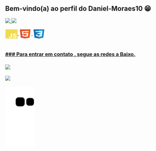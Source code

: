 ## Bem-vindo(a) ao perfil do Daniel-Moraes10 😁

 <div>
   <a href="https://github.com/Daniel-Moraes10">
   <img height="180em" src="https://github-readme-stats.vercel.app/api?username=Daniel-Moraes10&show_icons=true&theme=tokyonight&include_all_commits=true&count_private=true"/>
   <img height="180em" src="https://github-readme-stats.vercel.app/api/top-langs/?username=Daniel-Moraes10&layout=compact&langs_count=6&theme=tokyonight"/>

</div>
<div style="display: inline_block"><br>
  <img align="center" alt="Js" height="30" width="40" src="https://raw.githubusercontent.com/devicons/devicon/master/icons/javascript/javascript-plain.svg">
  <img align="center" alt="HTML" height="30" width="40" src="https://raw.githubusercontent.com/devicons/devicon/master/icons/html5/html5-original.svg">
  <img align="center" alt="CSS" height="30" width="40" src="https://raw.githubusercontent.com/devicons/devicon/master/icons/css3/css3-original.svg">
</div>
 
 <br>
 
  <h3>
  ### Para entrar em contato , segue as redes a Baixo.
  <h3/>
 
<div> 
 
  <a href="https://instagram.com/Dan_Kah" target="_blank"><img src="https://img.shields.io/badge/-Instagram-%23E4405F?style=for-the-badge&logo=instagram&logoColor=white" target="_blank"></a>

  <a href = "mailto:Daniel.adm1100@gmail.com"><img src="https://img.shields.io/badge/-Gmail-%23333?style=for-the-badge&logo=gmail&logoColor=white" target="_blank"></a>
 
 ![Snake animation](https://github.com/Daniel-Moraes10/Daniel-Moraes10/blob/output/github-contribution-grid-snake.svg)
  
</div>
